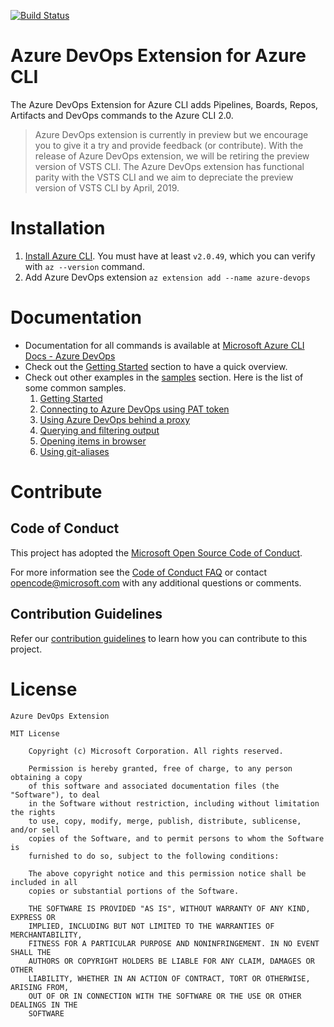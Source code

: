 [![Build Status](https://dev.azure.com/AzureDevOpsCliOrg/AzureDevOpsCli/_apis/build/status/YAML/Azure%20DevOps%20CLI%20-%20Merge%20GitHub%20YAML?branchName=azuredevopscli-dev)](https://dev.azure.com/AzureDevOpsCliOrg/AzureDevOpsCli/_build/latest?definitionId=38?branchName=azuredevopscli-dev)

# Azure DevOps Extension for Azure CLI


The Azure DevOps Extension for Azure CLI adds Pipelines, Boards, Repos, Artifacts and DevOps commands to the Azure CLI 2.0. 


> Azure DevOps extension is currently in preview but we encourage you to give it a try and provide feedback (or contribute).
With the release of Azure DevOps extension, we will be retiring the preview version of VSTS CLI. The Azure DevOps extension has functional parity with the VSTS CLI and we aim to depreciate the preview version of VSTS CLI by April, 2019. 


# Installation

1. [Install Azure CLI](https://docs.microsoft.com/en-us/cli/azure/install-azure-cli). 
You must have at least `v2.0.49`, which you can verify with `az --version` command.
2. Add Azure DevOps extension
`az extension add --name azure-devops`


# Documentation
- Documentation for all commands is available at [Microsoft Azure CLI Docs - Azure DevOps](https://docs.microsoft.com/en-us/cli/azure/ext/azure-devops/?view=azure-cli-latest)
- Check out the [Getting Started](/doc/getting_started.md) section to have a quick overview. 
- Check out other examples in the [samples](/doc/samples.md) section.
    Here is the list of some common samples.
    1. [Getting Started](/doc/getting_started.md)
    2. [Connecting to Azure DevOps using PAT token](/samples/credentials.md)
    3. [Using Azure DevOps behind a proxy]()
    4. [Querying and filtering output]()
    5. [Opening items in browser](/samples/open-in-browser.md)
    6. [Using git-aliases](/samples/git-aliases.md)

# Contribute

## Code of Conduct
This project has adopted the [Microsoft Open Source Code of Conduct](https://opensource.microsoft.com/codeofconduct/).

For more information see the [Code of Conduct FAQ](https://opensource.microsoft.com/codeofconduct/faq/) or contact [opencode@microsoft.com](mailto:opencode@microsoft.com) with any additional questions or comments.

## Contribution Guidelines
Refer our [contribution guidelines](/doc/contributing.md) to learn how you can contribute to this project.


# License

```
Azure DevOps Extension

MIT License

    Copyright (c) Microsoft Corporation. All rights reserved.

    Permission is hereby granted, free of charge, to any person obtaining a copy
    of this software and associated documentation files (the "Software"), to deal
    in the Software without restriction, including without limitation the rights
    to use, copy, modify, merge, publish, distribute, sublicense, and/or sell
    copies of the Software, and to permit persons to whom the Software is
    furnished to do so, subject to the following conditions:

    The above copyright notice and this permission notice shall be included in all
    copies or substantial portions of the Software.

    THE SOFTWARE IS PROVIDED "AS IS", WITHOUT WARRANTY OF ANY KIND, EXPRESS OR
    IMPLIED, INCLUDING BUT NOT LIMITED TO THE WARRANTIES OF MERCHANTABILITY,
    FITNESS FOR A PARTICULAR PURPOSE AND NONINFRINGEMENT. IN NO EVENT SHALL THE
    AUTHORS OR COPYRIGHT HOLDERS BE LIABLE FOR ANY CLAIM, DAMAGES OR OTHER
    LIABILITY, WHETHER IN AN ACTION OF CONTRACT, TORT OR OTHERWISE, ARISING FROM,
    OUT OF OR IN CONNECTION WITH THE SOFTWARE OR THE USE OR OTHER DEALINGS IN THE
    SOFTWARE
```
